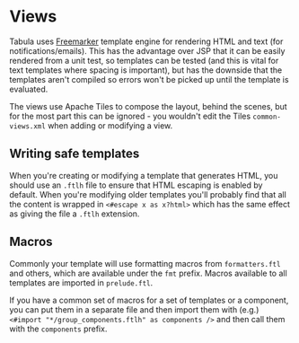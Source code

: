 Views
=====

Tabula uses [Freemarker](https://freemarker.apache.org/docs/index.html) template engine for rendering
HTML and text (for notifications/emails). This has the advantage over JSP that it can be easily rendered
from a unit test, so templates can be tested (and this is vital for text templates where spacing is
important), but has the downside that the templates aren't compiled so errors won't be picked up until
the template is evaluated.

The views use Apache Tiles to compose the layout, behind the scenes, but for the most part this can
be ignored - you wouldn't edit the Tiles `common-views.xml` when adding or modifying a view.

Writing safe templates
----------------------

When you're creating or modifying a template that generates HTML, you should use an `.ftlh` file to
ensure that HTML escaping is enabled by default. When you're modifying older templates you'll probably
find that all the content is wrapped in `<#escape x as x?html>` which has the same effect as giving
the file a `.ftlh` extension.

Macros
------

Commonly your template will use formatting macros from `formatters.ftl` and others, which are available under
the `fmt` prefix. Macros available to all templates are imported in `prelude.ftl`.

If you have a common set of macros for a set of templates or a component, you can put them in a separate
file and then import them with (e.g.) `<#import "*/group_components.ftlh" as components />` and then
call them with the `components` prefix.
